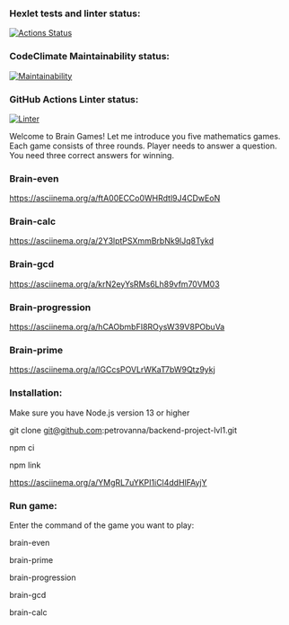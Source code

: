 ### Hexlet tests and linter status:
[![Actions Status](https://github.com/petrovanna/backend-project-lvl1/workflows/hexlet-check/badge.svg)](https://github.com/petrovanna/backend-project-lvl1/actions)

### CodeClimate Maintainability status:
[![Maintainability](https://api.codeclimate.com/v1/badges/9815b59dacaa03280837/maintainability)](https://codeclimate.com/github/petrovanna/backend-project-lvl1/maintainability)

### GitHub Actions Linter status:
[![Linter](https://github.com/petrovanna/backend-project-lvl1/workflows/Linter/badge.svg)](https://github.com/petrovanna/backend-project-lvl1/actions/workflows/lint.yml)

Welcome to Brain Games! Let me introduce you five mathematics games.
Each game consists of three rounds. Player needs to answer a question.
You need three correct answers for winning. 

### Brain-even

https://asciinema.org/a/ftA00ECCo0WHRdtl9J4CDwEoN

### Brain-calc

https://asciinema.org/a/2Y3lptPSXmmBrbNk9lJq8Tykd

### Brain-gcd

https://asciinema.org/a/krN2eyYsRMs6Lh89vfm70VM03

### Brain-progression

https://asciinema.org/a/hCAObmbFI8ROysW39V8PObuVa

### Brain-prime

https://asciinema.org/a/lGCcsPOVLrWKaT7bW9Qtz9ykj

### Installation:

Make sure you have Node.js version 13 or higher

git clone git@github.com:petrovanna/backend-project-lvl1.git

npm ci

npm link

https://asciinema.org/a/YMgRL7uYKPI1iCl4ddHlFAyjY

### Run game:

Enter the command of the game you want to play:

brain-even

brain-prime

brain-progression

brain-gcd

brain-calc


